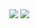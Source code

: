 <img src="https://capsule-render.vercel.app/api?type=waving&color=99CCFF&height=150&section=header&text=DaegyoJung&fontSize=75&fontColor=FFFFFF"/>














<img src="https://capsule-render.vercel.app/api?type=waving&color=99CCFF&height=150&section=footer" />

